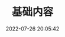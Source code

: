 ---
pageComponent:
  name: Catalogue
  data:
    key: 01.随笔
title: 基础内容
date: 2022-07-26 20:05:42
permalink: /one/
sidebar: false
article: false
comment: false
editLink: false
---